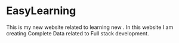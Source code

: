 # EasyLearning
This is my new website related to learning new . In this website I am creating Complete Data related to Full stack development. 
